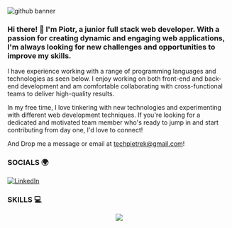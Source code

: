 

<!--
**Pietrek1989/Pietrek1989** is a ✨ _special_ ✨ repository because its `README.md` (this file) appears on your GitHub profile.

Here are some ideas to get you started:

- 🔭 I’m currently working on ...
- 🌱 I’m currently learning ...
- 👯 I’m looking to collaborate on ...
- 🤔 I’m looking for help with ...
- 💬 Ask me about ...
- 📫 How to reach me: ...
- 😄 Pronouns: ...
- ⚡ Fun fact: ...
-->


![github banner](https://user-images.githubusercontent.com/68666992/230585093-1e37d896-9172-4f8c-a913-765928b83c30.jpg)
### Hi there! 👋  I'm Piotr, a junior full stack web developer. With a passion for creating dynamic and engaging web applications, I'm always looking for new challenges and opportunities to improve my skills.

I have experience working with a range of programming languages and technologies as seen below.
I enjoy working on both front-end and back-end development and am comfortable collaborating with cross-functional teams to deliver high-quality results.

In my free time, I love tinkering with new technologies and experimenting with different web development techniques. If you're looking for a dedicated and motivated team member who's ready to jump in and start contributing from day one, I'd love to connect!

And Drop me a message or email at techpietrek@gmail.com!

### SOCIALS 🌍
[![LinkedIn](https://skillicons.dev/icons?i=linkedin)](https://www.linkedin.com/in/piotr-rodzen-a60501158/)


### SKILLS :computer:


<p align="center">
  <a href="https://skillicons.dev">
    <img src="https://skillicons.dev/icons?i=css,html,bootstrap,js,ts,react,nodejs,express,redux,postman,mongodb,postgres,xd,ae,ps,pr,discord,bots,github" />
  </a>
</p>


